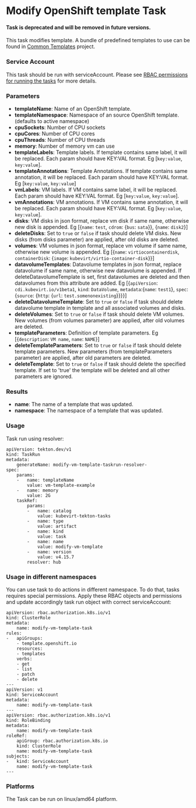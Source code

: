 # Modify OpenShift template Task

#### Task is deprecated and will be removed in future versions.

This task modifies template.
A bundle of predefined templates to use can be found in [Common Templates](https://github.com/kubevirt/common-templates) project.

### Service Account

This task should be run with serviceAccount.
Please see [RBAC permissions for running the tasks](../../docs/tasks-rbac-permissions.md) for more details.

### Parameters

- **templateName**: Name of an OpenShift template.
- **templateNamespace**: Namespace of an source OpenShift template. (defaults to active namespace)
- **cpuSockets**: Number of CPU sockets
- **cpuCores**: Number of CPU cores
- **cpuThreads**: Number of CPU threads
- **memory**: Number of memory vm can use
- **templateLabels**: Template labels. If template contains same label, it will be replaced. Each param should have KEY:VAL format. Eg [`key:value`, `key:value`].
- **templateAnnotations**: Template Annotations. If template contains same annotation, it will be replaced. Each param should have KEY:VAL format. Eg [`key:value`, `key:value`]
- **vmLabels**: VM labels. If VM contains same label, it will be replaced. Each param should have KEY:VAL format. Eg [`key:value`, `key:value`].
- **vmAnnotations**: VM annotations. If VM contains same annotation, it will be replaced. Each param should have KEY:VAL format. Eg [`key:value`, `key:value`].
- **disks**: VM disks in json format, replace vm disk if same name, otherwise new disk is appended. Eg [{`name`: `test`, `cdrom`: {`bus`: `sata`}}, {`name`: `disk2`}]
- **deleteDisks**: Set to `true` or `false` if task should delete VM disks. New disks (from disks parameter) are applied, after old disks are deleted.
- **volumes**: VM volumes in json format, replace vm volume if same name, otherwise new volume is appended. Eg [{`name`: `virtiocontainerdisk`, `containerDisk`: {`image`: `kubevirt/virtio-container-disk`}}]
- **datavolumeTemplates**: Datavolume templates in json format, replace datavolume if same name, otherwise new datavolume is appended. If deleteDatavolumeTemplate is set, first datavolumes are deleted and then datavolumes from this attribute are added. Eg [{`apiVersion`: `cdi.kubevirt.io/v1beta1`, `kind`: `DataVolume`, `metadata`:{`name`: `test1`}, `spec`: {`source`: {`http`: {`url`: `test.somenonexisting`}}}}]
- **deleteDatavolumeTemplate**: Set to `true` or `false` if task should delete datavolume template in template and all associated volumes and disks.
- **deleteVolumes**: Set to `true` or `false` if task should delete VM volumes. New volumes (from volumes parameter) are applied, after old volumes are deleted.
- **templateParameters**: Definition of template parameters. Eg [{`description`: `VM name`, `name`: `NAME`}]
- **deleteTemplateParameters**: Set to `true` or `false` if task should delete template parameters. New parameters (from templateParameters parameter) are applied, after old parameters are deleted.
- **deleteTemplate**: Set to `true` or `false` if task should delete the specified template. If set to 'true' the template will be deleted and all other parameters are ignored.

### Results

- **name**: The name of a template that was updated.
- **namespace**: The namespace of a template that was updated.

### Usage

Task run using resolver:
```
apiVersion: tekton.dev/v1
kind: TaskRun
metadata:
    generateName: modify-vm-template-taskrun-resolver-
spec:
    params:
    -   name: templateName
        value: vm-template-example
    -   name: memory
        value: 2G
    taskRef:
        params:
        -   name: catalog
            value: kubevirt-tekton-tasks
        -   name: type
            value: artifact
        -   name: kind
            value: task
        -   name: name
            value: modify-vm-template
        -   name: version
            value: v4.15.7
        resolver: hub
```

### Usage in different namespaces

You can use task to do actions in different namespace. To do that, tasks requires special permissions. Apply these RBAC objects and permissions and update accordingly task run object with correct serviceAccount:

```
apiVersion: rbac.authorization.k8s.io/v1
kind: ClusterRole
metadata:
    name: modify-vm-template-task
rules:
-   apiGroups:
    - template.openshift.io
    resources:
    - templates
    verbs:
    - get
    - list
    - patch
    - delete
---
apiVersion: v1
kind: ServiceAccount
metadata:
    name: modify-vm-template-task
---
apiVersion: rbac.authorization.k8s.io/v1
kind: RoleBinding
metadata:
    name: modify-vm-template-task
roleRef:
    apiGroup: rbac.authorization.k8s.io
    kind: ClusterRole
    name: modify-vm-template-task
subjects:
-   kind: ServiceAccount
    name: modify-vm-template-task
---
```

### Platforms

The Task can be run on linux/amd64 platform.
